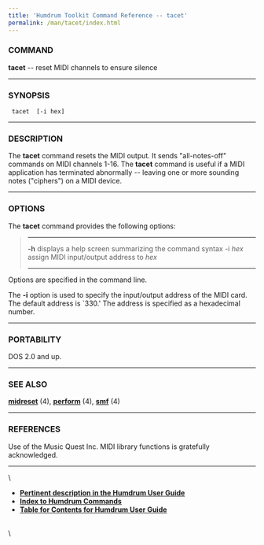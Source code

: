 ```yaml
---
title: 'Humdrum Toolkit Command Reference -- tacet'
permalink: /man/tacet/index.html
---
```


### COMMAND

**tacet** \-- reset MIDI channels to ensure silence

------------------------------------------------------------------------

### SYNOPSIS

` tacet  [-i hex]`

------------------------------------------------------------------------

### DESCRIPTION

The **tacet** command resets the MIDI output. It sends \"all-notes-off\"
commands on MIDI channels 1-16. The **tacet** command is useful if a
MIDI application has terminated abnormally \-- leaving one or more
sounding notes (\"ciphers\") on a MIDI device.

------------------------------------------------------------------------

### OPTIONS

The **tacet** command provides the following options:

>   ---------- -------------------------------------------------------
>   **-h**     displays a help screen summarizing the command syntax
>   -i *hex*   assign MIDI input/output address to *hex*
>   ---------- -------------------------------------------------------
>
Options are specified in the command line.

The **-i** option is used to specify the input/output address of the
MIDI card. The default address is \`330.\' The address is specified as a
hexadecimal number.

------------------------------------------------------------------------

### PORTABILITY

DOS 2.0 and up.

------------------------------------------------------------------------

### SEE ALSO

[**midreset**](midreset.html) (4), [**perform**](perform.html) (4),
[**smf**](smf.html) (4)

------------------------------------------------------------------------

### REFERENCES

Use of the Music Quest Inc. MIDI library functions is gratefully
acknowledged.

------------------------------------------------------------------------

\

-   [**Pertinent description in the Humdrum User
    Guide**](../guide07.html#The_tacet_Command)
-   [**Index to Humdrum Commands**](../commands.toc.html)
-   [**Table for Contents for Humdrum User Guide**](../guide.toc.html)

\
\
